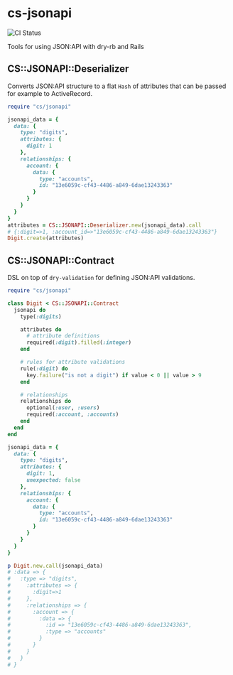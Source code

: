 # cs-jsonapi
![CI Status](https://github.com/codesono/cs-jsonapi/workflows/Run%20linter%20and%20tests/badge.svg?branch=master)

Tools for using JSON:API with dry-rb and Rails

## CS::JSONAPI::Deserializer
Converts JSON:API structure to a flat `Hash` of attributes that can be passed for example to ActiveRecord.

```ruby
require "cs/jsonapi"

jsonapi_data = {
  data: {
    type: "digits",
    attributes: {
      digit: 1
    },
    relationships: {
      account: {
        data: {
          type: "accounts",
          id: "13e6059c-cf43-4486-a849-6dae13243363"
        }
      }
    }
  }
}
attributes = CS::JSONAPI::Deserializer.new(jsonapi_data).call
# {:digit=>1, :account_id=>"13e6059c-cf43-4486-a849-6dae13243363"}
Digit.create(attributes)
```

## CS::JSONAPI::Contract
DSL on top of `dry-validation` for defining JSON:API validations.
```ruby
require "cs/jsonapi"

class Digit < CS::JSONAPI::Contract
  jsonapi do
    type(:digits)

    attributes do
      # attribute definitions
      required(:digit).filled(:integer)
    end

    # rules for attribute validations
    rule(:digit) do
      key.failure("is not a digit") if value < 0 || value > 9
    end

    # relationships
    relationships do
      optional(:user, :users)
      required(:account, :accounts)
    end
  end
end

jsonapi_data = {
  data: {
    type: "digits",
    attributes: {
      digit: 1,
      unexpected: false
    },
    relationships: {
      account: {
        data: {
          type: "accounts",
          id: "13e6059c-cf43-4486-a849-6dae13243363"
        }
      }
    }
  }
}

p Digit.new.call(jsonapi_data)
# :data => {
#   :type => "digits",
#     :attributes => {
#       :digit=>1
#     },
#     :relationships => {
#       :account => {
#         :data => {
#           :id => "13e6059c-cf43-4486-a849-6dae13243363",
#           :type => "accounts"
#         }
#       }
#     }
#   }
# }
```
